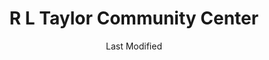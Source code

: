 ---
layout: location-page
date: Last Modified
description: "Local COVID-19 testing is available at R L Taylor Community Center in Sarasota, Florida, USA."
permalink: "locations/florida/sarasota/r-l-taylor-community-center/"
tags:
  - locations
  - florida
title:  R L Taylor Community Center
uniqueName: r-l-taylor-community-center
state: Florida
stateAbbr: FL
hood: "North Sarasota"
address: "1845 34th Street"
city: "Sarasota"
zip: "34234"
zipsNearby: "33820 34216 34265 34266 34269 33503 33830 33831 33744 33921 33922 33834 34201 34202 34203 34204 34205 34206 34207 34208 34209 34210 34211 34212 34280 34281 34282 34217 34218 33835 33508 33509 33510 33511 33924 33755 33756 33757 33758 33759 33760 33761 33762 33763 33764 33765 33766 33767 33769 34215 34681 33527 34697 34698 33530 34680 34222 34223 34224 34295 33841 33904 33909 33910 33914 33915 33990 33991 33993 34267 33534 33846 33847 33785 33786 33801 33802 33803 33804 33805 33806 33807 33809 33810 33811 33812 33813 33815 33770 33771 33772 33773 33774 33775 33776 33777 33778 33779 34272 33547 34228 33548 33549 33558 33559 34260 33550 33860 34251 33863 34268 34274 34275 33556 34677 33865 34264 34229 34660 34220 34221 34682 34683 34684 34685 34219 33945 33780 33781 33782 33946 33947 33563 33564 33565 33566 33567 33927 33938 33948 33949 33950 33951 33952 33953 33954 33955 33980 33981 33982 33983 33568 33569 33578 33579 33570 33571 33572 33573 33575 34695 33701 33702 33703 33704 33705 33706 33707 33708 33709 33710 33711 33712 33713 33714 33715 33716 33729 33730 33731 33732 33733 33734 33736 33737 33738 33740 33741 33742 33743 33747 33784 34230 34231 34232 34233 34234 34235 34236 34237 34238 34239 34240 34241 34242 34243 34276 34277 34278 33583 33584 33586 33587 34270 33601 33602 33603 33604 33605 33606 33607 33608 33609 33610 33611 33612 33613 33614 33615 33616 33617 33618 33619 33620 33621 33622 33623 33624 33625 33626 33629 33630 33631 33633 33634 33635 33637 33646 33647 33650 33655 33660 33661 33662 33663 33664 33672 33673 33674 33675 33677 33679 33680 33681 33682 33684 33685 33686 33687 33688 33689 33694 34688 34689 34690 34691 34692 34250 33592 33594 33595 33596 34284 34285 34286 34287 34288 34289 34290 34291 34292 34293 33873 33598 33890 33651 33690" 
mapUrl: "http://maps.apple.com/?q=R+L+Taylor+Community+Center&address=1845+34th+Street,Sarasota,Florida,34234"
locationType: Drive-thru
phone: "941-861-2883"
website: "undefined"
onlineBooking: undefined
closed: true
closedUpdate: April 29th, 2020
notes: "By appointment only. For individuals with symptoms. Limited test kits available."
days: Tuesdays
hours: 8AM-Noon
ctaMessage: Call 941-861-2883
ctaUrl: "tel:941-861-2883"
---